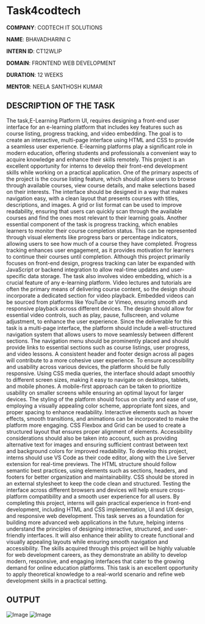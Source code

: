 # Task4codtech

**COMPANY**: CODTECH IT SOLUTIONS

**NAME**: BHAVADHARINI C

**INTERN ID**: CT12WLIP

**DOMAIN**: FRONTEND WEB DEVELOPMENT

**DURATION**: 12 WEEKS

**MENTOR**: NEELA SANTHOSH KUMAR

## DESCRIPTION OF THE TASK
The task,E-Learning Platform UI, requires designing a front-end user interface for an e-learning platform that includes key features such as course listing, progress tracking, and video embedding. The goal is to create an interactive, multi-page interface using HTML and CSS to provide a seamless user experience. E-learning platforms play a significant role in modern education, offering students and professionals a convenient way to acquire knowledge and enhance their skills remotely. This project is an excellent opportunity for interns to develop their front-end development skills while working on a practical application. One of the primary aspects of the project is the course listing feature, which should allow users to browse through available courses, view course details, and make selections based on their interests. The interface should be designed in a way that makes navigation easy, with a clean layout that presents courses with titles, descriptions, and images. A grid or list format can be used to improve readability, ensuring that users can quickly scan through the available courses and find the ones most relevant to their learning goals. Another essential component of the task is progress tracking, which enables learners to monitor their course completion status. This can be represented through visual elements like progress bars or percentage indicators, allowing users to see how much of a course they have completed. Progress tracking enhances user engagement, as it provides motivation for learners to continue their courses until completion. Although this project primarily focuses on front-end design, progress tracking can later be expanded with JavaScript or backend integration to allow real-time updates and user-specific data storage. The task also involves video embedding, which is a crucial feature of any e-learning platform. Video lectures and tutorials are often the primary means of delivering course content, so the design should incorporate a dedicated section for video playback. Embedded videos can be sourced from platforms like YouTube or Vimeo, ensuring smooth and responsive playback across different devices. The design should allow for essential video controls, such as play, pause, fullscreen, and volume adjustment, to enhance the user experience. Since the deliverable for this task is a multi-page interface, the platform should include a well-structured navigation system that allows users to move seamlessly between different sections. The navigation menu should be prominently placed and should provide links to essential sections such as course listings, user progress, and video lessons. A consistent header and footer design across all pages will contribute to a more cohesive user experience. To ensure accessibility and usability across various devices, the platform should be fully responsive. Using CSS media queries, the interface should adapt smoothly to different screen sizes, making it easy to navigate on desktops, tablets, and mobile phones. A mobile-first approach can be taken to prioritize usability on smaller screens while ensuring an optimal layout for larger devices. The styling of the platform should focus on clarity and ease of use, employing a visually appealing color scheme, appropriate font sizes, and proper spacing to enhance readability. Interactive elements such as hover effects, smooth transitions, and animations can be incorporated to make the platform more engaging. CSS Flexbox and Grid can be used to create a structured layout that ensures proper alignment of elements. Accessibility considerations should also be taken into account, such as providing alternative text for images and ensuring sufficient contrast between text and background colors for improved readability. To develop this project, interns should use VS Code as their code editor, along with the Live Server extension for real-time previews. The HTML structure should follow semantic best practices, using elements such as sections, headers, and footers for better organization and maintainability. CSS should be stored in an external stylesheet to keep the code clean and structured. Testing the interface across different browsers and devices will help ensure cross-platform compatibility and a smooth user experience for all users. By completing this project, interns will gain practical experience in front-end development, including HTML and CSS implementation, UI and UX design, and responsive web development. This task serves as a foundation for building more advanced web applications in the future, helping interns understand the principles of designing interactive, structured, and user-friendly interfaces. It will also enhance their ability to create functional and visually appealing layouts while ensuring smooth navigation and accessibility. The skills acquired through this project will be highly valuable for web development careers, as they demonstrate an ability to develop modern, responsive, and engaging interfaces that cater to the growing demand for online education platforms. This task is an excellent opportunity to apply theoretical knowledge to a real-world scenario and refine web development skills in a practical setting.

## OUTPUT
![Image](https://github.com/user-attachments/assets/c73e066b-f9d2-4035-8b46-bd89dfb6b86d)
![Image](https://github.com/user-attachments/assets/086ba231-c92b-452f-848d-76064c6fb1c4)
